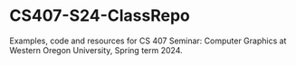 # CS407-S24-ClassRepo
Examples, code and resources for CS 407 Seminar: Computer Graphics at Western Oregon University, Spring term 2024.
